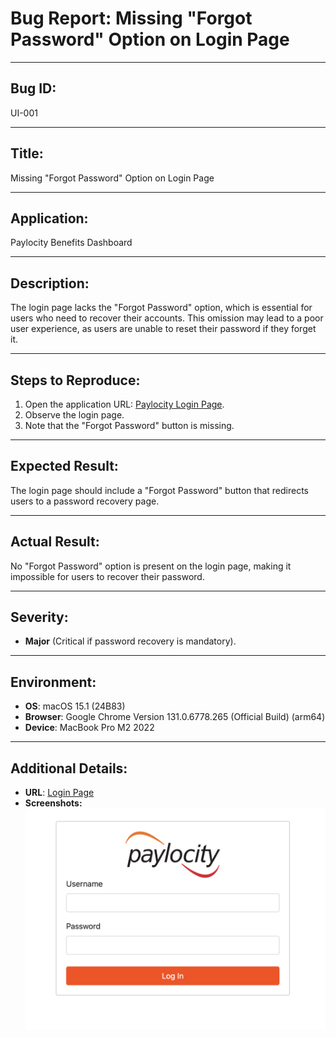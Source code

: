 # Bug Report: Missing "Forgot Password" Option on Login Page

---

## Bug ID:
UI-001

---

## Title:
Missing "Forgot Password" Option on Login Page

---

## Application:
Paylocity Benefits Dashboard

---

## Description:
The login page lacks the "Forgot Password" option, which is essential for users who need to recover their accounts. This omission may lead to a poor user experience, as users are unable to reset their password if they forget it.

---

## Steps to Reproduce:
1. Open the application URL: [Paylocity Login Page](https://wmxrwq14uc.execute-api.us-east-1.amazonaws.com/Prod/Account/Login).
2. Observe the login page.
3. Note that the "Forgot Password" button is missing.

---

## Expected Result:
The login page should include a "Forgot Password" button that redirects users to a password recovery page.

---

## Actual Result:
No "Forgot Password" option is present on the login page, making it impossible for users to recover their password.

---

## Severity:
- **Major** (Critical if password recovery is mandatory).

---

## Environment:
- **OS**: macOS 15.1 (24B83)  
- **Browser**: Google Chrome Version 131.0.6778.265 (Official Build) (arm64)  
- **Device**: MacBook Pro M2 2022  

---

## Additional Details:
- **URL**: [Login Page](https://wmxrwq14uc.execute-api.us-east-1.amazonaws.com/Prod/Account/Login)
- **Screenshots:**
  ![Login Page Missing Forgot Password](../screenshots/BUG-UI-001.png)
